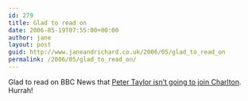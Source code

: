 ```yaml
---
id: 279
title: Glad to read on
date: 2006-05-19T07:55:00+00:00
author: jane
layout: post
guid: http://www.janeandrichard.co.uk/2006/05/glad_to_read_on
permalink: /2006/05/glad_to_read_on/
---
```

Glad to read on BBC News that [Peter Taylor isn&#8217;t going to join Charlton](http://news.bbc.co.uk/sport1/hi/football/teams/h/hull_city/4995848.stm). Hurrah!